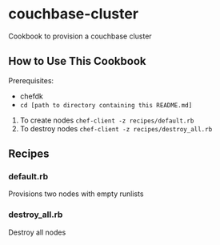 # couchbase-cluster

Cookbook to provision a couchbase cluster

## How to Use This Cookbook
Prerequisites:
+ chefdk
+ `cd [path to directory containing this README.md]`
1. To create nodes `chef-client -z recipes/default.rb`
2. To destroy nodes `chef-client -z recipes/destroy_all.rb`

## Recipes
### default.rb
Provisions two nodes with empty runlists

### destroy_all.rb
Destroy all nodes
